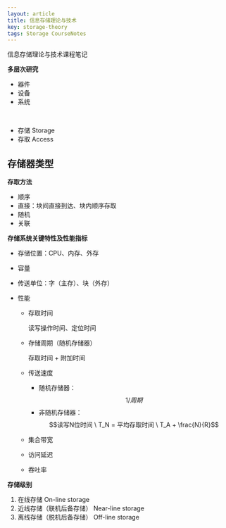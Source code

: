 ```yaml
---
layout: article
title: 信息存储理论与技术
key: storage-theory
tags: Storage CourseNotes
---
```


信息存储理论与技术课程笔记

<!-- more -->

__多层次研究__

* 器件
* 设备
* 系统

<br/>

* 存储 Storage
* 存取 Access

存储器类型
--------

__存取方法__

* 顺序
* 直接：块间直接到达、块内顺序存取
* 随机
* 关联

__存储系统关键特性及性能指标__

* 存储位置：CPU、内存、外存
* 容量
* 传送单位：字（主存）、块（外存）

* 性能
    * 存取时间

        读写操作时间、定位时间

    * 存储周期（随机存储器）

        存取时间 + 附加时间

    * 传送速度
        * 随机存储器：$$1 / 周期$$
        * 非随机存储器：$$读写N位时间 \ T_N = 平均存取时间 \ T_A + \frac{N}{R}$$
    * 集合带宽
    * 访问延迟
    * 吞吐率

__存储级别__

1. 在线存储 On-line storage
2. 近线存储（联机后备存储） Near-line storage
3. 离线存储（脱机后备存储） Off-line storage
